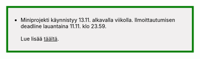 <div style="color:black; border-style: solid; border-width: thick; border-color: green; padding: 10px; margin-bottom: 15px; padding: 10px; background-color: #F1EFEF;">

<ul>
  <li>
    Miniprojekti käynnistyy 13.11. alkavalla viikolla. Ilmoittautumisen deadline lauantaina 11.11. klo 23.59. <br><br>Lue lisää <a href="/miniprojekti">täältä</a>.
  </li>
</ul>

</div>